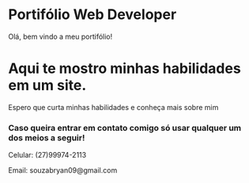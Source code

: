 # Portifólio Web Developer

Olá, bem vindo a meu portifólio!

<h1>Aqui te mostro minhas habilidades em um site.</h1>

<p>Espero que curta minhas habilidades e conheça mais sobre mim</p>

<h3>Caso queira entrar em contato comigo só usar qualquer um dos meios a seguir!</h3>
<p>Celular: (27)99974-2113</p>
<p>Email: souzabryan09@gmail.com</p>
